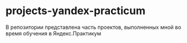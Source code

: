 # projects-yandex-practicum
В репозитории представлена часть проектов, выполненных мной во время обучения в Яндекс.Практикум
